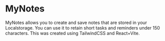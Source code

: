 # MyNotes

MyNotes allows you to create and save notes that are stored  in your Localstorage. You can use it to retain short tasks and reminders under 150 characters. This was created using TailwindCSS and React+Vite.
